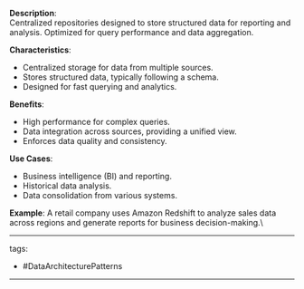 **Description**:  
Centralized repositories designed to store structured data for reporting and analysis. Optimized for query performance and data aggregation.

**Characteristics**:

- Centralized storage for data from multiple sources.
- Stores structured data, typically following a schema.
- Designed for fast querying and analytics.

**Benefits**:

- High performance for complex queries.
- Data integration across sources, providing a unified view.
- Enforces data quality and consistency.

**Use Cases**:

- Business intelligence (BI) and reporting.
- Historical data analysis.
- Data consolidation from various systems.

**Example**: A retail company uses Amazon Redshift to analyze sales data across regions and generate reports for business decision-making.\

--- 
tags: 
- #DataArchitecturePatterns 
---
